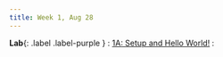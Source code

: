 ```yaml
---
title: Week 1, Aug 28
---
```


**Lab**{: .label .label-purple }
:  [1A: Setup and Hello World!](labs/1A/spec)
:  
